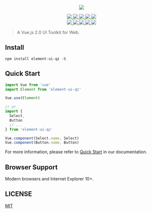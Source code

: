 <p align="center">
  <img src="https://cdn.rawgit.com/ElemeFE/element/dev/element_logo.svg">
</p>

<p align="center">
  <a href="https://travis-ci.org/ElemeFE/element">
    <img src="https://travis-ci.org/ElemeFE/element.svg?branch=master">
  </a>
  <a href="https://coveralls.io/github/ElemeFE/element?branch=master">
    <img src="https://coveralls.io/repos/github/ElemeFE/element/badge.svg?branch=master">
  </a>
  <a href="https://cdnjs.com/libraries/element-ui-qz">
    <img src="https://img.shields.io/cdnjs/v/element-ui-qz.svg">
  </a>
  <a href="https://www.npmjs.org/package/element-ui-qz">
    <img src="https://img.shields.io/npm/v/element-ui-qz.svg">
  </a>
  <a href="https://npmcharts.com/compare/element-ui-qz?minimal=true">
    <img src="http://img.shields.io/npm/dm/element-ui-qz.svg">
  </a>
  <br>
  <a href="http://img.badgesize.io/https://unpkg.com/element-ui-qz/lib/index.js?compression=gzip&label=gzip%20size:%20JS">
    <img src="http://img.badgesize.io/https://unpkg.com/element-ui-qz/lib/index.js?compression=gzip&label=gzip%20size:%20JS">
  </a>
  <a href="http://img.badgesize.io/https://unpkg.com/element-ui-qz/lib/theme-chalk/index.css?compression=gzip&label=gzip%20size:%20CSS">
    <img src="http://img.badgesize.io/https://unpkg.com/element-ui-qz/lib/theme-chalk/index.css?compression=gzip&label=gzip%20size:%20CSS">
  </a>
  <a href="#backers">
    <img src="https://opencollective.com/element/backers/badge.svg">
  </a>
  <a href="#sponsors">
    <img src="https://opencollective.com/element/sponsors/badge.svg">
  </a>
  <a href="LICENSE">
    <img src="https://img.shields.io/badge/License-MIT-yellow.svg">
  </a>
</p>

> A Vue.js 2.0 UI Toolkit for Web.

## Install
```shell
npm install element-ui-qz -S
```

## Quick Start
``` javascript
import Vue from 'vue'
import Element from 'element-ui-qz'

Vue.use(Element)

// or
import {
  Select,
  Button
  // ...
} from 'element-ui-qz'

Vue.component(Select.name, Select)
Vue.component(Button.name, Button)
```
For more information, please refer to [Quick Start](http://element.eleme.io/#/en-US/component/quickstart) in our documentation.

## Browser Support
Modern browsers and Internet Explorer 10+.

## LICENSE
[MIT](LICENSE)
